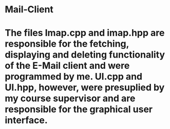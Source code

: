 # Mail-Client
# The files Imap.cpp and imap.hpp are responsible for the fetching, displaying and deleting functionality of the E-Mail client and were programmed by me. UI.cpp and UI.hpp, however, were presuplied by my course supervisor and are responsible for the graphical user interface. 
